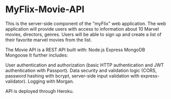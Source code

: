 # MyFlix-Movie-API

This is the server-side component of the "myFlix" web application. The web application will provide users with access to information about 10 Marvel movies, directors, genres. Users will be able to sign up and create a list of their favorite marvel movies from the list.

The Movie API is a REST API built with:
Node.js
Express
MongoDB
Mongoose
It further includes:

User authentication and authorization (basic HTTP authentication and JWT authentication with Passport).
Data security and validation logic (CORS, password hashing with bcrypt, server-side input validation with express-validator).
Logging with Morgan.

API is deployed through Heroku.
